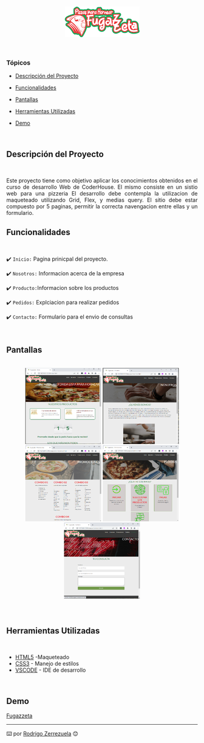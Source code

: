 


<p align="center">
   <img src="./assets/logo/logo-top.png" #Fugazzeta/>
</p>

<br>

### Tópicos 


- [Descripción del Proyecto](#descripción-del-proyecto)

- [Funcionalidades](#funcionalidades)

- [Pantallas](#pantallas)

- [Herramientas Utilizadas](#herramientas-utilizadas)

- [Demo](#demo)

<br>



## Descripción del Proyecto

<br>
<p align="justify">
 Este proyecto tiene como objetivo aplicar los conocimientos obtenidos en el curso de desarrollo Web de CoderHouse.
 El mismo consiste en un sistio web para una pizzeria El desarrollo debe contempla la utilizacion de maqueteado utilizando Grid, Flex, y medias query.
 El sitio debe estar compuesto por 5 paginas,  permitir la correcta navengacion entre ellas y un formulario.
 

<br>

## Funcionalidades
<br>

✔️ `Inicio:` Pagina prinicpal del proyecto.

✔️ `Nosotros:` Informacion acerca de la empresa

✔️ `Producto:`Informacion sobre los productos 

✔️ `Pedidos:` Explciacion para realizar pedidos

✔️ `Contacto:` Formulario para el envio de consultas

<br>

## Pantallas

<br>

<div align="center">

   <img src="./assets/img_doc/inicio.png" style="height:200px;width: 200px;"/>
   <img src="./assets/img_doc/nosotros.png" style="height:200px;width: 200px;"/>
   <img src="./assets/img_doc/promo.png" style="height:200px;width: 200px;"/>
   <img src="./assets/img_doc/pedido.png" style="height:200px;width: 200px;"/>
   <img src="./assets/img_doc/contacto.png" style="height:200px; width: 200px;"/>
</div>

###

<br>

## Herramientas Utilizadas

<br>

* [HTML5](https://html.spec.whatwg.org/multipage/) -Maqueteado
* [CSS3](https://www.w3.org/Style/CSS/) - Manejo de estilos
* [VSCODE](https://code.visualstudio.com/) - IDE de desarrollo

<br>

## Demo
[Fugazzeta](https://lrgz.github.io/fugazzeta/)

<hr>

⌨️  por [Rodrigo Zerrezuela](https://github.com/lrgz) 😊
